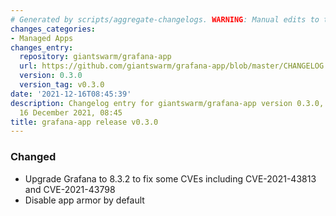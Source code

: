 ```yaml
---
# Generated by scripts/aggregate-changelogs. WARNING: Manual edits to this files will be overwritten.
changes_categories:
- Managed Apps
changes_entry:
  repository: giantswarm/grafana-app
  url: https://github.com/giantswarm/grafana-app/blob/master/CHANGELOG.md#030---2021-12-16
  version: 0.3.0
  version_tag: v0.3.0
date: '2021-12-16T08:45:39'
description: Changelog entry for giantswarm/grafana-app version 0.3.0, published on
  16 December 2021, 08:45
title: grafana-app release v0.3.0
---
```


### Changed
- Upgrade Grafana to 8.3.2 to fix some CVEs including CVE-2021-43813 and CVE-2021-43798
- Disable app armor by default
